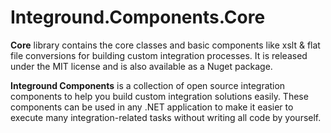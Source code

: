 # Integround.Components.Core
**Core** library contains the core classes and basic components like xslt & flat file conversions for building custom integration processes. It is released under the MIT license and is also available as a Nuget package.

**Integround Components** is a collection of open source integration components to help you build custom integration solutions easily. These components can be used in any .NET application to make it easier to execute many integration-related tasks without writing all code by yourself.
